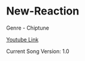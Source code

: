 # New-Reaction
Genre - Chiptune

[Youtube Link](https://www.youtube.com/watch?v=IqbG7lD5axc&feature=youtu.be)

Current Song Version: 1.0